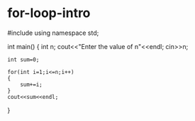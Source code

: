 # for-loop-intro
#include<iostream>
using namespace std;

int main()
{
    int n;
    cout<<"Enter the value of n"<<endl;
    cin>>n;
    
    
    int sum=0;
    
    for(int i=1;i<=n;i++)
    {
        sum+=i;
    }
    cout<<sum<<endl;
}
